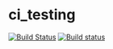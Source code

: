 # ci_testing
[![Build Status](https://travis-ci.org/dgasmith/ci_testing.svg?branch=master)](https://travis-ci.org/dgasmith/ci_testing)
[![Build status](https://ci.appveyor.com/api/projects/status/gfpuxapay9e2k4b5?svg=true)](https://ci.appveyor.com/project/dgasmith/ci-testing)

